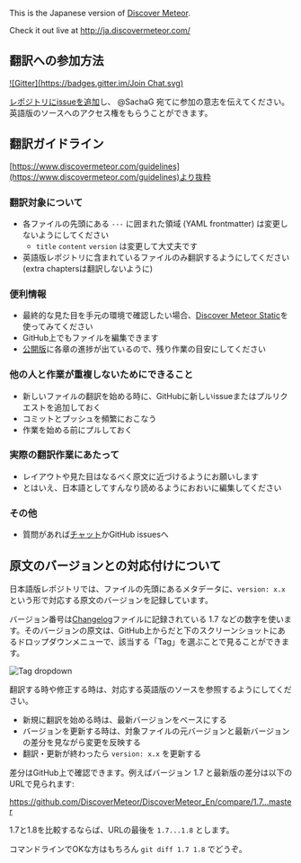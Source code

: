 This is the Japanese version of [Discover Meteor](http://discovermeteor.com).

Check it out live at http://ja.discovermeteor.com/

## 翻訳への参加方法
[![Gitter](https://badges.gitter.im/Join Chat.svg)](https://gitter.im/DiscoverMeteor/DiscoverMeteor_Ja?utm_source=badge&utm_medium=badge&utm_campaign=pr-badge&utm_content=badge)

[レポジトリにissueを追加](https://github.com/DiscoverMeteor/DiscoverMeteor_Ja/issues/new)し、 @SachaG 宛てに参加の意志を伝えてください。英語版のソースへのアクセス権をもらうことができます。

## 翻訳ガイドライン

[https://www.discovermeteor.com/guidelines](https://www.discovermeteor.com/guidelines)より抜粋

### 翻訳対象について

 * 各ファイルの先頭にある `---` に囲まれた領域 (YAML frontmatter) は変更しないようにしてください
   * `title` `content` `version` は変更して大丈夫です
 * 英語版レポジトリに含まれているファイルのみ翻訳するようにしてください (extra chaptersは翻訳しないように)

### 便利情報

 * 最終的な見た目を手元の環境で確認したい場合、[Discover Meteor Static](https://github.com/DiscoverMeteor/DiscoverMeteorStatic)を使ってみてください
 * GitHub上でもファイルを編集できます
 * [公開版](http://ja.discovermeteor.com/)に各章の進捗が出ているので、残り作業の目安にしてください

### 他の人と作業が重複しないためにできること

 * 新しいファイルの翻訳を始める時に、GitHubに新しいissueまたはプルリクエストを追加しておく
 * コミットとプッシュを頻繁におこなう
 * 作業を始める前にプルしておく

### 実際の翻訳作業にあたって

 * レイアウトや見た目はなるべく原文に近づけるようにお願いします
 * とはいえ、日本語としてすんなり読めるようにおおいに編集してください

### その他

 * 質問があれば[チャット](https://gitter.im/DiscoverMeteor)かGitHub issuesへ

## 原文のバージョンとの対応付けについて

日本語版レポジトリでは、ファイルの先頭にあるメタデータに、`version: x.x` という形で対応する原文のバージョンを記録しています。

バージョン番号は[Changelog](https://github.com/DiscoverMeteor/DiscoverMeteor_En/blob/master/b-changelog.md.erb)ファイルに記録されている 1.7 などの数字を使います。そのバージョンの原文は、GitHub上からだと下のスクリーンショットにあるドロップダウンメニューで、該当する「Tag」を選ぶことで見ることができます。

![Tag dropdown](https://cloud.githubusercontent.com/assets/21108/4913481/a0dd4238-64b2-11e4-828b-4fba6339be75.png)

翻訳する時や修正する時は、対応する英語版のソースを参照するようにしてください。

- 新規に翻訳を始める時は、最新バージョンをベースにする
- バージョンを更新する時は、対象ファイルの元バージョンと最新バージョンの差分を見ながら変更を反映する
- 翻訳・更新が終わったら `version: x.x` を更新する

差分はGitHub上で確認できます。例えばバージョン 1.7 と最新版の差分は以下のURLで見られます:

https://github.com/DiscoverMeteor/DiscoverMeteor_En/compare/1.7...master

1.7と1.8を比較するならば、URLの最後を `1.7...1.8` とします。

コマンドラインでOKな方はもちろん `git diff 1.7 1.8` でどうぞ。
